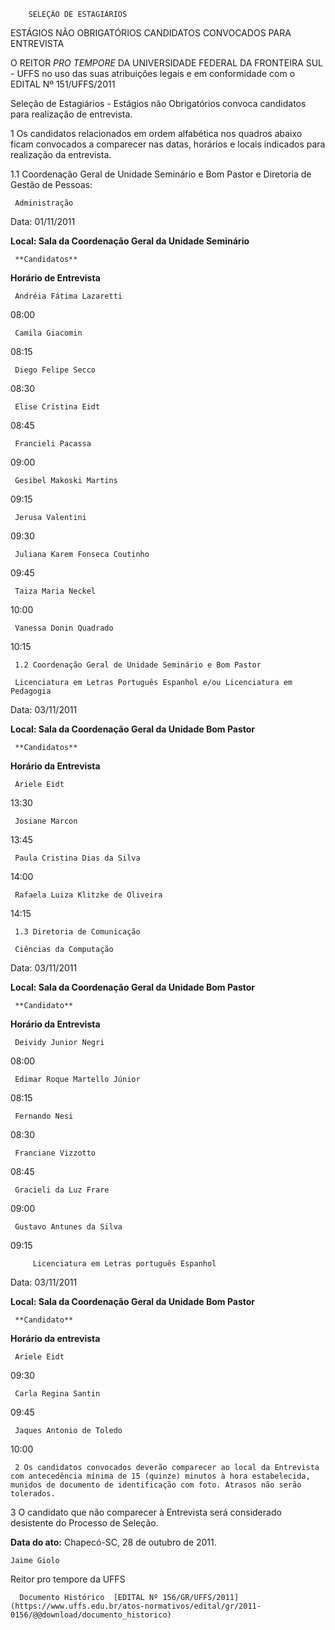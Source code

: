         SELEÇÃO DE ESTAGIÁRIOS  

ESTÁGIOS NÃO OBRIGATÓRIOS CANDIDATOS CONVOCADOS PARA ENTREVISTA

 O REITOR *PRO TEMPORE* DA UNIVERSIDADE FEDERAL DA FRONTEIRA SUL - UFFS no uso das suas atribuições legais e em conformidade com o EDITAL Nº 151/UFFS/2011

 Seleção de Estagiários - Estágios não Obrigatórios convoca candidatos para realização de entrevista.

 1 Os candidatos relacionados em ordem alfabética nos quadros abaixo ficam convocados a comparecer nas datas, horários e locais indicados para realização da entrevista.

 1.1 Coordenação Geral de Unidade Seminário e Bom Pastor e Diretoria de Gestão de Pessoas:

     Administração

 Data: 01/11/2011

 **Local: Sala da Coordenação Geral da Unidade Seminário**

     **Candidatos**

   **Horário de Entrevista**

     Andréia Fátima Lazaretti

   08:00

     Camila Giacomin

   08:15

     Diego Felipe Secco

   08:30

     Elise Cristina Eidt

   08:45

     Francieli Pacassa

   09:00

     Gesibel Makoski Martins

   09:15

     Jerusa Valentini

   09:30

     Juliana Karem Fonseca Coutinho

   09:45

     Taiza Maria Neckel

   10:00

     Vanessa Donin Quadrado

   10:15

     1.2 Coordenação Geral de Unidade Seminário e Bom Pastor

     Licenciatura em Letras Português Espanhol e/ou Licenciatura em Pedagogia

 Data: 03/11/2011

 **Local: Sala da Coordenação Geral da Unidade Bom Pastor**

     **Candidatos**

   **Horário da Entrevista**

     Ariele Eidt

   13:30

     Josiane Marcon

   13:45

     Paula Cristina Dias da Silva

   14:00

     Rafaela Luiza Klitzke de Oliveira

   14:15

     1.3 Diretoria de Comunicação

     Ciências da Computação

 Data: 03/11/2011

 **Local: Sala da Coordenação Geral da Unidade Bom Pastor**

     **Candidato**

   **Horário da Entrevista**

     Deividy Junior Negri

   08:00

     Edimar Roque Martello Júnior

   08:15

     Fernando Nesi

   08:30

     Franciane Vizzotto

   08:45

     Gracieli da Luz Frare

   09:00

     Gustavo Antunes da Silva

   09:15

         Licenciatura em Letras português Espanhol

 Data: 03/11/2011

 **Local: Sala da Coordenação Geral da Unidade Bom Pastor**

     **Candidato**

   **Horário da entrevista**

     Ariele Eidt

   09:30

     Carla Regina Santin

   09:45

     Jaques Antonio de Toledo

   10:00

     2 Os candidatos convocados deverão comparecer ao local da Entrevista com antecedência mínima de 15 (quinze) minutos à hora estabelecida, munidos de documento de identificação com foto. Atrasos não serão tolerados.

 3 O candidato que não comparecer à Entrevista será considerado desistente do Processo de Seleção.

  

   **Data do ato:** Chapecó-SC, 28 de outubro de 2011.   
 

    Jaime Giolo   
 Reitor pro tempore da UFFS 

      Documento Histórico  [EDITAL Nº 156/GR/UFFS/2011](https://www.uffs.edu.br/atos-normativos/edital/gr/2011-0156/@@download/documento_historico)     
      